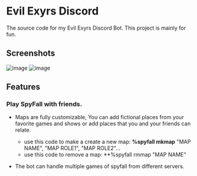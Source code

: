 # Evil Exyrs Discord
 The source code for my Evil Exyrs Discord Bot. This project is mainly for fun.

## Screenshots
![image](https://github.com/VintanaEnf/Evil-Exyrs-Discord/assets/104513214/993217cb-2e4b-4ed7-838e-412d02ba5a2d)
![image](https://github.com/VintanaEnf/Evil-Exyrs-Discord/assets/104513214/7fbcfa5f-8749-43ec-a16f-42ffcfa30396)

## Features
### Play SpyFall with friends.
* Maps are fully customizable, You can add fictional places from your favorite games and shows or add places that you and your friends can relate.
  
   * use this code to make a create a new map: **%spyfall mkmap** "MAP NAME", "MAP ROLE1", "MAP ROLE2"...
   * use this code to remove a map: **%spyfall rmmap "MAP NAME"
     
* The bot can handle multiple games of spyfall from different servers.
